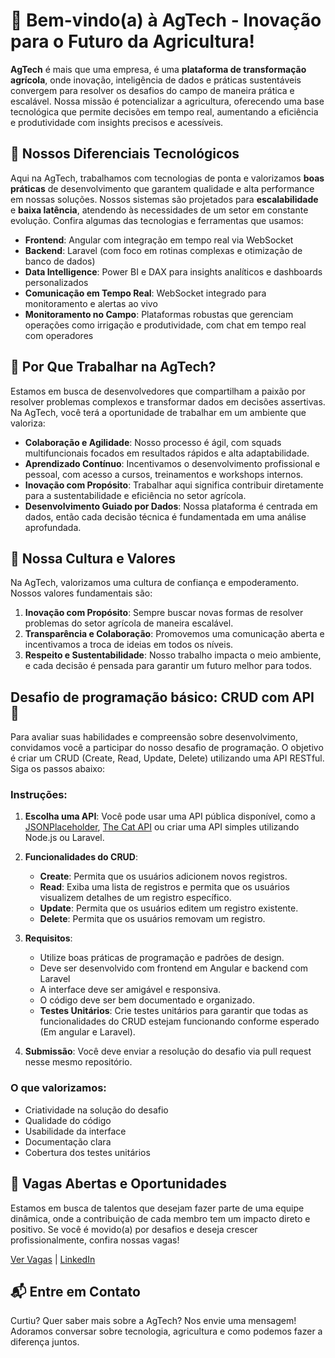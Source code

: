 # 🌱 Bem-vindo(a) à AgTech - Inovação para o Futuro da Agricultura!

**AgTech** é mais que uma empresa, é uma **plataforma de transformação agrícola**, onde inovação, inteligência de dados e práticas sustentáveis convergem para resolver os desafios do campo de maneira prática e escalável. Nossa missão é potencializar a agricultura, oferecendo uma base tecnológica que permite decisões em tempo real, aumentando a eficiência e produtividade com insights precisos e acessíveis.

## 🚀 Nossos Diferenciais Tecnológicos

Aqui na AgTech, trabalhamos com tecnologias de ponta e valorizamos **boas práticas** de desenvolvimento que garantem qualidade e alta performance em nossas soluções. Nossos sistemas são projetados para **escalabilidade** e **baixa latência**, atendendo às necessidades de um setor em constante evolução. Confira algumas das tecnologias e ferramentas que usamos:

- **Frontend**: Angular com integração em tempo real via WebSocket
- **Backend**: Laravel (com foco em rotinas complexas e otimização de banco de dados)
- **Data Intelligence**: Power BI e DAX para insights analíticos e dashboards personalizados
- **Comunicação em Tempo Real**: WebSocket integrado para monitoramento e alertas ao vivo
- **Monitoramento no Campo**: Plataformas robustas que gerenciam operações como irrigação e produtividade, com chat em tempo real com operadores

## 🌱 Por Que Trabalhar na AgTech?

Estamos em busca de desenvolvedores que compartilham a paixão por resolver problemas complexos e transformar dados em decisões assertivas. Na AgTech, você terá a oportunidade de trabalhar em um ambiente que valoriza:

- **Colaboração e Agilidade**: Nosso processo é ágil, com squads multifuncionais focados em resultados rápidos e alta adaptabilidade.
- **Aprendizado Contínuo**: Incentivamos o desenvolvimento profissional e pessoal, com acesso a cursos, treinamentos e workshops internos.
- **Inovação com Propósito**: Trabalhar aqui significa contribuir diretamente para a sustentabilidade e eficiência no setor agrícola.
- **Desenvolvimento Guiado por Dados**: Nossa plataforma é centrada em dados, então cada decisão técnica é fundamentada em uma análise aprofundada.

## 🎯 Nossa Cultura e Valores

Na AgTech, valorizamos uma cultura de confiança e empoderamento. Nossos valores fundamentais são:

1. **Inovação com Propósito**: Sempre buscar novas formas de resolver problemas do setor agrícola de maneira escalável.
2. **Transparência e Colaboração**: Promovemos uma comunicação aberta e incentivamos a troca de ideias em todos os níveis.
3. **Respeito e Sustentabilidade**: Nosso trabalho impacta o meio ambiente, e cada decisão é pensada para garantir um futuro melhor para todos.

## Desafio de programação básico: CRUD com API 🌟

Para avaliar suas habilidades e compreensão sobre desenvolvimento, convidamos você a participar do nosso desafio de programação. O objetivo é criar um CRUD (Create, Read, Update, Delete) utilizando uma API RESTful. Siga os passos abaixo:

### Instruções:

1. **Escolha uma API**: Você pode usar uma API pública disponível, como a [JSONPlaceholder](https://jsonplaceholder.typicode.com/), [The Cat API](https://thecatapi.com/) ou criar uma API simples utilizando Node.js ou Laravel.
  
2. **Funcionalidades do CRUD**:
   - **Create**: Permita que os usuários adicionem novos registros.
   - **Read**: Exiba uma lista de registros e permita que os usuários visualizem detalhes de um registro específico.
   - **Update**: Permita que os usuários editem um registro existente.
   - **Delete**: Permita que os usuários removam um registro.

3. **Requisitos**:
   - Utilize boas práticas de programação e padrões de design.
   - Deve ser desenvolvido com frontend em Angular e backend com Laravel
   - A interface deve ser amigável e responsiva.
   - O código deve ser bem documentado e organizado.
   - **Testes Unitários**: Crie testes unitários para garantir que todas as funcionalidades do CRUD estejam funcionando conforme esperado (Em angular e Laravel).

5. **Submissão**: Você deve enviar a resolução do desafio via pull request nesse mesmo repositório.

### O que valorizamos:

- Criatividade na solução do desafio
- Qualidade do código
- Usabilidade da interface
- Documentação clara
- Cobertura dos testes unitários

## 📢 Vagas Abertas e Oportunidades

Estamos em busca de talentos que desejam fazer parte de uma equipe dinâmica, onde a contribuição de cada membro tem um impacto direto e positivo. Se você é movido(a) por desafios e deseja crescer profissionalmente, confira nossas vagas!

[Ver Vagas](https://grupoagtech.enlizt.me/) | [LinkedIn](https://www.linkedin.com/company/grupoagtech/mycompany/verification/)

## 📬 Entre em Contato

Curtiu? Quer saber mais sobre a AgTech? Nos envie uma mensagem! Adoramos conversar sobre tecnologia, agricultura e como podemos fazer a diferença juntos.
